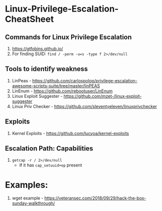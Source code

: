 # Linux-Privilege-Escalation-CheatSheet

## Commands for Linux Privilege Escalation
1. https://gtfobins.github.io/
2. For finding SUID: `find / -perm -u=s -type f 2>/dev/null`

## Tools to identify weakness
1. LinPeas - https://github.com/carlospolop/privilege-escalation-awesome-scripts-suite/tree/master/linPEAS
2. LinEnum - https://github.com/rebootuser/LinEnum
3. Linux Exploit Suggester - https://github.com/mzet-/linux-exploit-suggester
4. Linux Priv Checker - https://github.com/sleventyeleven/linuxprivchecker

## Exploits
1. Kernel Exploits - https://github.com/lucyoa/kernel-exploits

## Escalation Path: Capabilities
1. `getcap -r / 2>/dev/null`
   - If it has `cap_setuuid+ep` present


# Examples: 
1. wget example - https://veteransec.com/2018/09/29/hack-the-box-sunday-walkthrough/
